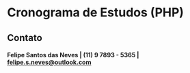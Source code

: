 # Cronograma de Estudos (PHP)

## Contato

#### Felipe Santos das Neves | (11) 9 7893 - 5365 | felipe.s.neves@outlook.com